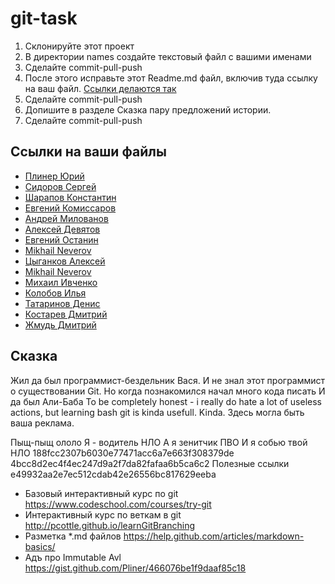 git-task
========

1. Склонируйте этот проект
2. В директории names создайте текстовый файл с вашими именами
3. Сделайте commit-pull-push
4. После этого исправьте этот Readme.md файл, включив туда ссылку на ваш файл. [Ссылки делаются так](https://help.github.com/articles/markdown-basics/#links)
5. Сделайте commit-pull-push
6. Допишите в разделе Сказка пару предложений истории.
7. Сделайте commit-pull-push


Ссылки на ваши файлы
---

* [Плинер Юрий](names/yury_pliner.md)
* [Сидоров Сергей](names/sidorov_sergey.md)
* [Шарапов Константин](names/konstantin_sharapov.md)
* [Евгений Комиссаров](names/evgeniy_komissarov.md)
* [Андрей Милованов](names/Andrey_Milovanov.md)
* [Алексей Девятов](names/AlexDevyatov.txt)
* [Евгений Останин](names/EugeneOstanin.md)
* [Mikhail Neverov](names/Mikhail_Neverov.md)
* [Цыганков Алексей](names/tsygankov_aleksey.md)
* [Mikhail Neverov](names/Mikhail_Neverov.md)
* [Михаил Ивченко](names/MikhailIvchenko.md)
* [Колобов Илья](names/KolobovIlya.md)
* [Татаринов Денис](names/denis_tatarinov.md)
* [Костарев Дмитрий](names/kostarev_dmitry.md)
* [Жмудь Дмитрий](names/DmitryZhmud.md)

Сказка
---
Жил да был программист-бездельник Вася.
И не знал этот программист о существовании Git.
Но когда познакомился начал много кода писать
И да был Али-Баба
To be completely honest - i really do hate a lot of useless actions, but learning bash git is kinda usefull. Kinda.
Здесь могла быть ваша реклама.

Пыщ-пыщ ололо
Я - водитель НЛО
А я зенитчик ПВО
И я собью твой НЛО
188fcc2307b6030e77471acc6a7e663f308379de
4bcc8d2ec4f4ec247d9a2f7da82fafaa6b5ca6c2
Полезные ссылки
e49932aa2e7ec512cdab42e26556bc817629eeba

* Базовый интерактивный курс по git https://www.codeschool.com/courses/try-git
* Интерактивный курс по веткам в git http://pcottle.github.io/learnGitBranching
* Разметка *.md файлов https://help.github.com/articles/markdown-basics/
* Адъ про Immutable Avl https://gist.github.com/Pliner/466076be1f9daaf85c18